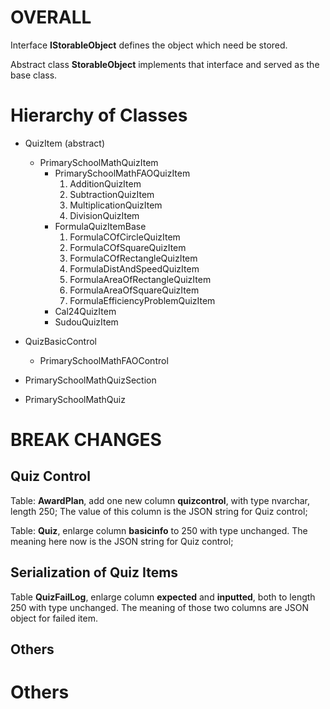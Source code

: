 # OVERALL
Interface **IStorableObject** defines the object which need be stored.

Abstract class **StorableObject** implements that interface and served as the base class.

# Hierarchy of Classes
- QuizItem (abstract)
    - PrimarySchoolMathQuizItem
        - PrimarySchoolMathFAOQuizItem
            1. AdditionQuizItem
            2. SubtractionQuizItem
            3. MultiplicationQuizItem
            4. DivisionQuizItem
        - FormulaQuizItemBase
            1. FormulaCOfCircleQuizItem
            2. FormulaCOfSquareQuizItem
            3. FormulaCOfRectangleQuizItem
            4. FormulaDistAndSpeedQuizItem
            5. FormulaAreaOfRectangleQuizItem
            6. FormulaAreaOfSquareQuizItem
            7. FormulaEfficiencyProblemQuizItem
        - Cal24QuizItem
        - SudouQuizItem

- QuizBasicControl
    - PrimarySchoolMathFAOControl

- PrimarySchoolMathQuizSection

- PrimarySchoolMathQuiz

# BREAK CHANGES
## Quiz Control
Table: **AwardPlan**, add one new column **quizcontrol**, with type nvarchar, length 250; The value of this column is the JSON string for Quiz control;

Table: **Quiz**, enlarge column **basicinfo** to 250 with type unchanged. The meaning here now is the JSON string for Quiz control;

## Serialization of Quiz Items
Table **QuizFailLog**, enlarge column **expected** and **inputted**, both to length 250 with type unchanged. The meaning of those two columns are JSON object for failed item.

## Others

# Others